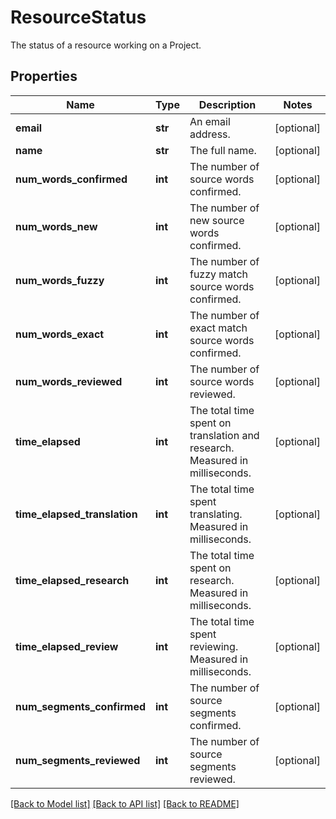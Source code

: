 # ResourceStatus

The status of a resource working on a Project. 
## Properties
Name | Type | Description | Notes
------------ | ------------- | ------------- | -------------
**email** | **str** | An email address. | [optional] 
**name** | **str** | The full name. | [optional] 
**num_words_confirmed** | **int** | The number of source words confirmed. | [optional] 
**num_words_new** | **int** | The number of new source words confirmed. | [optional] 
**num_words_fuzzy** | **int** | The number of fuzzy match source words confirmed. | [optional] 
**num_words_exact** | **int** | The number of exact match source words confirmed. | [optional] 
**num_words_reviewed** | **int** | The number of source words reviewed. | [optional] 
**time_elapsed** | **int** | The total time spent on translation and research. Measured in milliseconds. | [optional] 
**time_elapsed_translation** | **int** | The total time spent translating. Measured in milliseconds. | [optional] 
**time_elapsed_research** | **int** | The total time spent on research. Measured in milliseconds. | [optional] 
**time_elapsed_review** | **int** | The total time spent reviewing. Measured in milliseconds. | [optional] 
**num_segments_confirmed** | **int** | The number of source segments confirmed. | [optional] 
**num_segments_reviewed** | **int** | The number of source segments reviewed. | [optional] 

[[Back to Model list]](../README.md#documentation-for-models) [[Back to API list]](../README.md#documentation-for-api-endpoints) [[Back to README]](../README.md)


